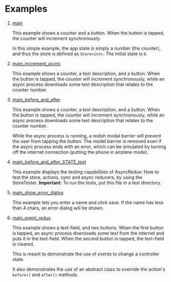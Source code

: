 # Examples

1. <a href="https://github.com/marcglasberg/async_redux/blob/master/example/main.dart">main</a>

    This example shows a counter and a button.
    When the button is tapped, the counter will increment synchronously.
    
    In this simple example, the app state is simply a number (the counter),
    and thus the store is defined as `Store<int>`. The initial state is `0`.    

2. <a href="https://github.com/marcglasberg/async_redux/blob/master/example/main_increment_async.dart">main_increment_async</a>
   
   This example shows a counter, a text description, and a button.
   When the button is tapped, the counter will increment synchronously,
   while an async process downloads some text description that relates
   to the counter number.  

3. <a href="https://github.com/marcglasberg/async_redux/blob/master/example/main_before_and_after.dart">main_before_and_after</a>
   
    This example shows a counter, a text description, and a button.
    When the button is tapped, the counter will increment synchronously,
    while an async process downloads some text description that relates
    to the counter number.
   
    While the async process is running, a redish modal barrier will prevent
    the user from tapping the button. The model barrier is removed even if
    the async process ends with an error, which can be simulated by turning
    off the internet connection (putting the phone in airplane mode).

5. <a href="https://github.com/marcglasberg/async_redux/blob/master/example/main_before_and_after_STATE_test.dart">main_before_and_after_STATE_test</a>

   This example displays the testing capabilities of AsyncRedux: 
   How to test the store, actions, sync and async reducers, 
   by using the StoreTester. **Important:** To run the tests, put this file in a test directory.
 
4. <a href="https://github.com/marcglasberg/async_redux/blob/master/example/main_show_error_dialog.dart">main_show_error_dialog</a>
    
    This example lets you enter a name and click save.
    If the name has less than 4 chars, an error dialog will be shown.    

6. <a href="https://github.com/marcglasberg/async_redux/blob/master/example/main_event_redux.dart">main_event_redux</a>

   This example shows a text-field, and two buttons.
   When the first button is tapped, an async process downloads some text from the internet
   and puts it in the text-field.
   When the second button is tapped, the text-field is cleared.
   
   This is meant to demonstrate the use of *events* to change a controller state.
    
   It also demonstrates the use of an abstract class to override the action's `before()` and `after()` methods.
    
   
    
    
